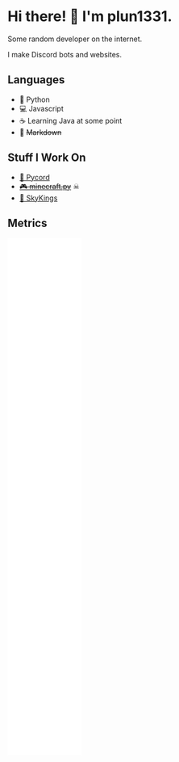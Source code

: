 # Hi there! 👋 I'm plun1331.

Some random developer on the internet.

I make Discord bots and websites.

## Languages
- 🐍 Python 
- 💻 Javascript
- ☕ Learning Java at some point
- 📜 ~~Markdown~~

## Stuff I Work On
- [🔌 Pycord](https://github.com/pycord-development/pycord)
- ~~[🎮 minecraft.py](https://github.com/plun1331/minecraft.py)~~ ☠
- [👑 SkyKings](https://skykings.net)

## Metrics

[![Stats](github-metrics.svg)](https://skykings.net)
